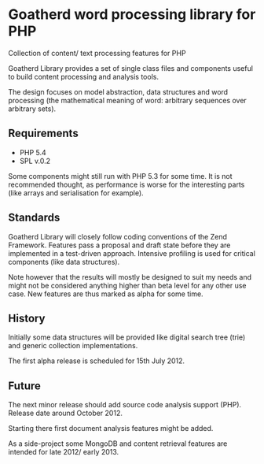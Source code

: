 Goatherd word processing library for PHP
========================================

Collection of content/ text processing features for PHP


Goatherd Library provides a set of single class files and components useful to build content processing and analysis tools.

The design focuses on model abstraction, data structures and word processing
(the mathematical meaning of word: arbitrary sequences over arbitrary sets).

Requirements
------------

 * PHP 5.4
 * SPL v.0.2 

Some components might still run with PHP 5.3 for some time.
It is not recommended thought, as performance is worse for the interesting parts
(like arrays and serialisation for example).

Standards
---------

Goatherd Library will closely follow coding conventions of the Zend Framework.
Features pass a proposal and draft state before they are implemented in a test-driven approach.
Intensive profiling is used for critical components (like data structures).

Note however that the results will mostly be designed to suit my needs and might not be considered anything higher than
beta level for any other use case. New features are thus marked as alpha for some time.

History
-------

Initially some data structures will be provided like digital search tree (trie) and generic collection implementations.

The first alpha release is scheduled for 15th July 2012.

Future
------

The next minor release should add source code analysis support (PHP). Release date around October 2012.

Starting there first document analysis features might be added.

As a side-project some MongoDB and content retrieval features are intended for late 2012/ early 2013.